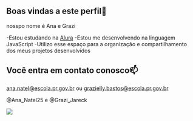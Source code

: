 ## Boas vindas a este perfil🌸

nosspo nome é Ana e Grazi

-Estou estudando na [Alura](https://www.alura.com.br)
-Estou me desenvolvendo na linguagem JavaScript
-Utilizo esse espaço para a organização e compartilhamento dos meus projetos desenvolvidos 

## Você entra em contato conosco📫

ana.natel@escola.pr.gov.br ou grazielly.bastos@escola.pr.gov.br

@Ana_Natel25  e @Grazi_Jareck

![](https://media1.tenor.com/m/U7r9V_LrJukAAAAC/laugh-minions.gif)
